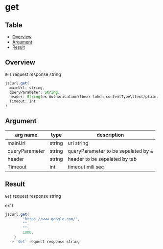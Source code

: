 
# get

Table
-----------------
* [Overview](#overview)
* [Argument](#argument)
* [Result](#result)

## Overview

`Get` request response string

```js.js
jsCurl.get(
  mainUrl: string,
  queryParameter: String,
  header: String(ex Authorication\tbear token,contentType\ttext/plain..),
  Timeout: Int
)

```

## Argument

| arg name | type | description |
| -------- | -------- | -------- |
| mainUrl | string | url string |
| queryParameter | string | queryParameter to be sepalated by `&` |
| header | string | header to be sepalated by tab |
| Timeout | int | timeout mili sec |

## Result

`Get` request response string


ex1) 

```js.js
jsCurl.get(
		"https://www.google.com/",
		"",
		"",
		1000,
	)
  -> `Get` request response string

```

